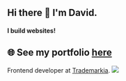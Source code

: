 ## Hi there 👋 I'm David.
#### I build websites!

## 🌐 See my portfolio [here](https://davidsling.in)

Frontend developer at [Trademarkia](https://www.trademarkia.com/).
 <a href="https://www.linkedin.com/in/david-sling/">
  <img src="https://img.shields.io/badge/LinkedIn-0077B5?style=for-the-badge&logo=linkedin&logoColor=white"/>
</a>

